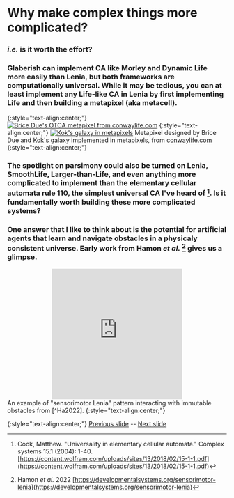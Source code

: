 # Why make complex things more complicated?

### _i.e._ is it worth the effort? 

### Glaberish can implement CA like Morley and Dynamic Life more easily than Lenia, but both frameworks are computationally universal. While it may be tedious, you can at least implement any Life-like CA in Lenia by first implementing Life and then building a metapixel (aka metacell).

{:style="text-align:center;"}
[![Brice Due's OTCA metapixel from conwaylife.com](https://web.archive.org/web/20220228132429/https://conwaylife.com/w/images/3/3a/Otcametapixel.png)](https://conwaylife.com/wiki/OTCA_metapixel)
{:style="text-align:center;"}
[![Kok's galaxy in metapixels](https://web.archive.org/web/20220311083041/https://conwaylife.com/w/images/1/13/Otcametapixel_galaxy.png)](https://conwaylife.com/wiki/OTCA_metapixel)
Metapixel designed by Brice Due and [Kok's galaxy](https://conwaylife.com/wiki/Kok's_galaxy) implemented in metapixels, from [conwaylife.com](https://conwaylife.com/wiki/OTCA_metapixel)
{:style="text-align:center;"}

### The spotlight on parsimony could also be turned on Lenia, SmoothLife, Larger-than-Life, and even anything more complicated to implement than the elementary cellular automata rule 110, the simplest universal CA I've heard of [^Co2004]. Is it fundamentally worth building these more complicated systems? 

### One answer that I like to think about is the potential for artificial agents that learn and navigate obstacles in a physicaly consistent universe. Early work from Hamon _et al._ [^Ha2022] gives us a glimpse. 

<div align="center">
<embed src="https://web.archive.org/web/20220611163325/https://developmentalsystems.org/sensorimotor-lenia/public/resultObstacle.mp4" autostart="false" height="300" width="300">
</div>
An example of "sensorimotor Lenia" pattern interacting with immutable obstacles from [^Ha2022]. 
{:style="text-align:center;"} 

[^Co2004]: Cook, Matthew. "Universality in elementary cellular automata." Complex systems 15.1 (2004): 1-40. [https://content.wolfram.com/uploads/sites/13/2018/02/15-1-1.pdf](https://content.wolfram.com/uploads/sites/13/2018/02/15-1-1.pdf)

[^Ha2022]: Hamon _et al._ 2022 [https://developmentalsystems.org/sensorimotor-lenia](https://developmentalsystems.org/sensorimotor-lenia)

{:style="text-align:center;"}
[Previous slide](https://rivesunder.github.io/yuca/g_slide_001) -- [Next slide](https://rivesunder.github.io/yuca/g_slide_003)

